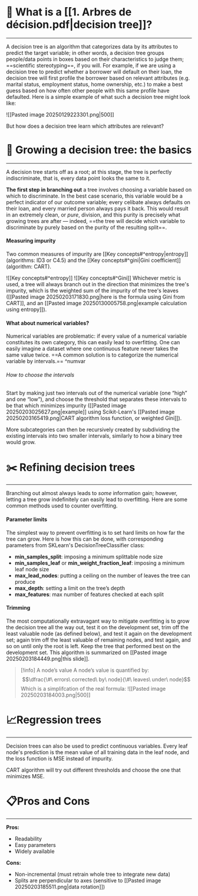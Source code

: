 
# 🤔 What is a [[1. Arbres de décision.pdf|decision tree]]?
---
A decision tree is an algorithm that categorizes data by its attributes to predict the target variable; in other words, a decision tree groups people/data points in boxes based on their characteristics to judge them; ==scientific stereotyping==, if you will. For example, if we are using a decision tree to predict whether a borrower will default on their loan, the decision tree will first profile the borrower based on relevant attributes (e.g. marital status, employment status, home ownership, etc.) to make a best guess based on how often other people with this same profile have defaulted. Here is a simple example of what such a decision tree might look like:

![[Pasted image 20250129223301.png|500]]

But how does a decision tree learn which attributes are relevant?





# 🌳 Growing a decision tree: the basics
---
A decision tree starts off as a root; at this stage, the tree is perfectly indiscriminate, that is, every data point looks the same to it.

**The first step in branching out** a tree involves choosing a variable based on which to discriminate. In the best case scenario, this variable would be a perfect indicator of our outcome variable; every celibate always defaults on their loan, and every married person always pays it back. This would result in an extremely clean, or *pure*, division, and this purity is precisely what growing trees are after — indeed, ==the tree will decide which variable to discriminate by purely based on the purity of the resulting split==.
#### Measuring impurity
Two common measures of impurity are [[Key concepts#^entropy|entropy]] (algorithms: ID3 or C4.5) and the [[Key concepts#^gini|Gini coefficient]] (algorithm: CART).

![[Key concepts#^entropy]]
![[Key concepts#^Gini]]
Whichever metric is used, a tree will always branch out in the direction that minimizes the tree's impurity, which is the weighted sum of the impurity of the tree's leaves ([[Pasted image 20250203171830.png|here is the formula using Gini from CART]], and an [[Pasted image 20250130005758.png|example calculation using entropy]]).
#### What about numerical variables?

Numerical variables are problematic: if every value of a numerical variable constitutes its own category, this can easily lead to overfitting. One can easily imagine a dataset where one continuous feature never takes the same value twice. ==A common solution is to categorize the numerical variable by intervals.== ^numvar
###### How to choose the intervals
Start by making just two intervals out of the numerical variable (one “high” and one “low”), and choose the threshold that separates these intervals to be that which minimizes impurity ([[Pasted image 20250203025627.png|example]] using Scikit-Learn's [[Pasted image 20250203165419.png|CART algorithm loss function, or weighted Gini]]).

More subcategories can then be recursively created by subdividing the existing intervals into two smaller intervals, similarly to how a binary tree would grow.
# ✂️ Refining decision trees
---
Branching out almost always leads to *some* information gain; however, letting a tree grow indefinitely can easily lead to overfitting. Here are some common methods used to counter overfitting.
#### Parameter limits
The simplest way to prevent overfitting is to set hard limits on how far the tree can grow. Here is how this can be done, with corresponding parameters from SKLearn's DecisionTreeClassifier class:
- **min_samples_split**: imposing a minimum splittable node size
- **min_samples_leaf** or **min_weight_fraction_leaf**: imposing a minimum leaf node size
- **max_lead_nodes**: putting a ceiling on the number of leaves the tree can produce
- **max_depth**: setting a limit on the tree’s depth
- **max_features**: max number of features checked at each split
#### Trimming
The most computationally extravagant way to mitigate overfitting is to grow the decision tree all the way out, test it on the development set, trim off the least valuable node (as defined below), and test it again on the development set; again trim off the least valuable of remaining nodes, and test again, and so on until only the root is left. Keep the tree that performed best on the development set. This algorithm is summarized on [[Pasted image 20250203184449.png|this slide]].
>[!info] A node’s value
>A node’s value is quantified by:
>$$\dfrac{\#\ errors\ corrected\ by\ node}{\#\ leaves\ under\ node}$$
>Which is a simplifcation of the real formula:
> ![[Pasted image 20250203184003.png|500]]
>



# 📈Regression trees
---
Decision trees can also be used to predict continuous variables. Every leaf node's prediction is the mean value of all training data in the leaf node, and the loss function is MSE instead of impurity.

CART algorithm will try out different thresholds and choose the one that minimizes MSE.

# 📋Pros and Cons
---
**Pros:**
- Readability
- Easy parameters
- Widely available

**Cons:**
- Non-incremental (must retrain whole tree to integrate new data)
- Splits are perpendicular to axes (sensitive to [[Pasted image 20250203185511.png|data rotation]])